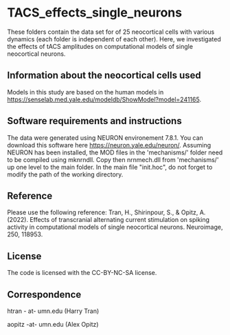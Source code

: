 # TACS_effects_single_neurons



These folders contain the data set for of 25 neocortical cells with various dynamics (each folder is independent of each other). Here, we investigated the effects of tACS amplitudes on computational models of single neocortical neurons. 

## Information about the neocortical cells used
Models in this study are based on the human models in https://senselab.med.yale.edu/modeldb/ShowModel?model=241165.

## Software requirements and instructions
The data were generated using NEURON environement 7.8.1.  You can download this software here https://neuron.yale.edu/neuron/. 
Assuming NEURON has been installed, the MOD files in the 'mechanisms/' folder need to be compiled using mknrndll. Copy then nrnmech.dll from 'mechanisms/' up one level to the main folder.
In the main file "init.hoc", do not forget to modify the path of the working directory.

## Reference
Please use the following reference: Tran, H., Shirinpour, S., & Opitz, A. (2022). Effects of transcranial alternating current stimulation on spiking activity in computational models of single neocortical neurons. Neuroimage, 250, 118953.

## License
The code is licensed with the CC-BY-NC-SA license.

## Correspondence
htran - at- umn.edu (Harry Tran)

aopitz -at- umn.edu (Alex Opitz)
